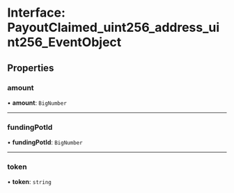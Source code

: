 # Interface: PayoutClaimed\_uint256\_address\_uint256\_EventObject

## Properties

### amount

• **amount**: `BigNumber`

___

### fundingPotId

• **fundingPotId**: `BigNumber`

___

### token

• **token**: `string`
